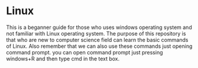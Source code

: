 # Linux
This is a beganner guide for those who uses windows operating system and not familiar with Linux operating system.
The purpose of this repository is that who are new to computer science field can learn the basic commands of Linux.
Also remember that we can also use these commands just opening command prompt.
you can open command prompt just pressing windows+R and then type cmd in the text box.